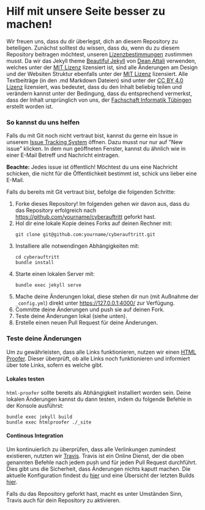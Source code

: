 # Hilf mit unsere Seite besser zu machen!

Wir freuen uns, dass du dir überlegst, dich an diesem Repository zu beteiligen.
Zunächst solltest du wissen, dass du, wenn du zu diesem Repository beitragen
möchtest, unseren
[Lizenzbestimmungen](/LICENSE.txt)
zustimmen musst. Da wir das Jekyll theme [Beautiful Jekyll](https://github.com/daattali/beautiful-jekyll) von [Dean Attali](https://deanattali.com) verwenden, welches unter der [MIT Lizenz](https://opensource.org/licenses/MIT) lizensiert ist, sind alle Änderungen am Design und der Websiten Struktur ebenfalls unter der [MIT Lizenz](https://opensource.org/licenses/MIT) lizensiert. Alle Textbeiträge (in den .md Markdown Dateien) sind unter der
[CC BY 4.0 Lizenz](https://creativecommons.org/licenses/by/4.0/) lizensiert, was bedeutet, dass du den Inhalt beliebig teilen und verändern kannst unter der Bedingung, dass du entsprechend vermerkst, dass der Inhalt ursprünglich von uns, der [Fachschaft Informatik Tübingen](https://www.fsi.uni-tuebingen.de/) erstellt worden ist.


### So kannst du uns helfen

Falls du mit Git noch nicht vertraut bist, kannst du gerne ein Issue in unserem
[Issue Tracking System](https://github.com/fsi-tue/cyberauftritt/issues) öffnen. Dazu
musst nur nur auf "New issue" klicken. In dem nun geöffneten Fenster, kannst du
ähnlich wie in einer E-Mail Betreff und Nachricht eintragen.

**Beachte:** Jedes issue ist öffentlich! Möchtest du uns eine Nachricht
schicken, die nicht für die Öffentlichkeit bestimmt ist, schick uns lieber
eine E-Mail.


Falls du bereits mit Git vertraut bist, befolge die folgenden Schritte:

1. Forke dieses Repository! Im folgenden gehen wir davon aus, dass du das
   Repository erfolgreich nach https://github.com/yourname/cyberauftritt geforkt hast.
2. Hol dir eine lokale Kopie deines Forks auf deinen Rechner mit:
   ```
   git clone git@github.com:yourname/cyberauftritt.git
   ```
3. Installiere alle notwendingen Abhängigkeiten mit:
   ```
   cd cyberauftritt
   bundle install
   ```
4. Starte einen lokalen Server mit:
   ```
   bundle exec jekyll serve
   ```
5. Mache deine Änderungen lokal, diese stehen dir nun (mit Außnahme der `_config.yml`) direkt unter https://127.0.0.1:4000/ zur Verfügung.
6. Committe deine Änderungen und push sie auf deinen Fork.
7. Teste deine Änderungen lokal (siehe unten).
8. Erstelle einen neuen Pull Request für deine Änderungen.

### Teste deine Änderungen

Um zu gewährleisten, dass alle Links funktionieren, nutzen wir einen [HTML Proofer](https://rubygems.org/gems/html-proofer). Dieser überprüft, ob alle Links noch funktionieren und informiert über tote Links, sofern es welche gibt.

#### Lokales testen

`html-proofer` sollte bereits als Abhängigkeit installiert worden sein. Deine lokalen Änderungen kannst du dann testen, indem du folgende Befehle in der Konsole ausführst:

```
bundle exec jekyll build
bundle exec htmlproofer ./_site
```

#### Continous Integration

Um kontinuierlich zu überprüfen, dass alle Verlinkungen zumindest existieren, nutzten wir [Travis](https://travis-ci.org/). Travis ist ein Online Dienst, der die oben genannten Befehle nach jedem push und für jeden Pull Request durchführt. Dies gibt uns die Sicherheit, dass Änderungen nichts kaputt machen. Die aktuelle Konfiguration findest du
[hier](https://github.com/fsi-tue/cyberauftritt/blob/master/.travis.yml) und eine Übersicht der letzten Builds [hier](https://travis-ci.org/fsi-tue/cyberauftritt/).

Falls du das Repository geforkt hast, macht es unter Umständen Sinn, Travis auch für dein Repository zu aktivieren.
